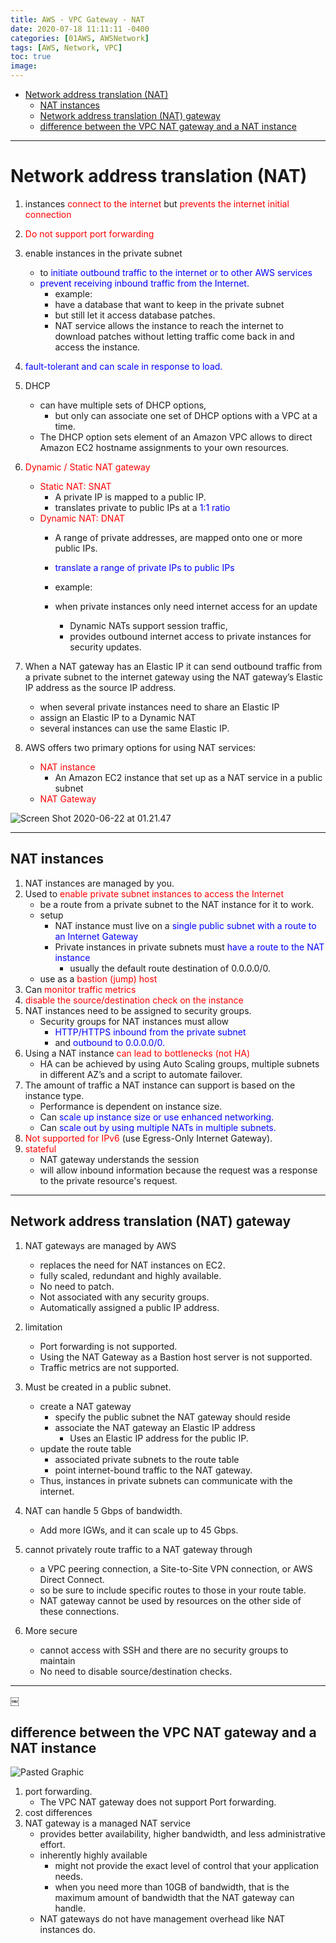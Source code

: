 ```yaml
---
title: AWS - VPC Gateway - NAT
date: 2020-07-18 11:11:11 -0400
categories: [01AWS, AWSNetwork]
tags: [AWS, Network, VPC]
toc: true
image:
---
```


- [Network address translation (NAT)](#network-address-translation-nat)
  - [NAT instances](#nat-instances)
  - [Network address translation (NAT) gateway](#network-address-translation-nat-gateway)
  - [difference between the VPC NAT gateway and a NAT instance](#difference-between-the-vpc-nat-gateway-and-a-nat-instance)

---

# Network address translation (NAT)

1. instances <font color=red> connect to the internet </font> but <font color=red> prevents the internet initial connection </font>
2. <font color=red> Do not support port forwarding </font>


3. enable instances in the private subnet
   - to <font color=blue> initiate outbound traffic to the internet or to other AWS services </font>
   - <font color=blue> prevent receiving inbound traffic from the Internet. </font>
     - example:
     - have a database that want to keep in the private subnet
     - but still let it access database patches.
     - NAT service allows the instance to reach the internet to download patches without letting traffic come back in and access the instance.

4. <font color=blue> fault-tolerant and can scale in response to load. </font>

5. DHCP
   - can have multiple sets of DHCP options,
     - but only can associate one set of DHCP options with a VPC at a time.
   - The DHCP option sets element of an Amazon VPC allows to direct Amazon EC2 hostname assignments to your own resources.

6. <font color=red> Dynamic / Static NAT gateway </font>
   - <font color=red> Static NAT: SNAT </font>
     - A private IP is mapped to a public IP. 
     - translates private to public IPs at a <font color=blue> 1:1 ratio </font>
   - <font color=red> Dynamic NAT: DNAT </font>
     - A range of private addresses, are mapped onto one or more public IPs.
     - <font color=blue> translate a range of private IPs to public IPs </font>
     - example:

     - when private instances only need internet access for an update
       - Dynamic NATs support session traffic,
       - provides outbound internet access to private instances for security updates.

7. When a NAT gateway has an Elastic IP it can send outbound traffic from a private subnet to the internet gateway using the NAT gateway’s Elastic IP address as the source IP address.
   - when several private instances need to share an Elastic IP
   - assign an Elastic IP to a Dynamic NAT
   - several instances can use the same Elastic IP.

8. AWS offers two primary options for using NAT services:
   - <font color=red> NAT instance </font>
     - An Amazon EC2 instance that set up as a NAT service in a public subnet
   - <font color=red> NAT Gateway </font>

![Screen Shot 2020-06-22 at 01.21.47](https://i.imgur.com/5iVOvIL.png)

---

## NAT instances

1. NAT instances are managed by you.
1. Used to <font color=red> enable private subnet instances to access the Internet </font>
   - be a route from a private subnet to the NAT instance for it to work.
   - setup
     - NAT instance must live on a <font color=blue> single public subnet with a route to an Internet Gateway </font>
     - Private instances in private subnets must <font color=blue> have a route to the NAT instance </font>
       - usually the default route destination of 0.0.0.0/0.
   - use as a <font color=red> bastion (jump) host </font>
2. Can <font color=red> monitor traffic metrics </font>
3. <font color=red> disable the source/destination check on the instance </font>
4. NAT instances need to be assigned to security groups.
   - Security groups for NAT instances must allow
     - <font color=blue> HTTP/HTTPS inbound from the private subnet </font>
     - and <font color=blue> outbound to 0.0.0.0/0. </font>
5. Using a NAT instance <font color=red> can lead to bottlenecks (not HA) </font>
   - HA can be achieved by using Auto Scaling groups, multiple subnets in different AZ’s and a script to automate failover.
6. The amount of traffic a NAT instance can support is based on the instance type.
   - Performance is dependent on instance size.
   - Can <font color=blue> scale up instance size or use enhanced networking. </font>
   - Can <font color=blue> scale out by using multiple NATs in multiple subnets. </font>
7. <font color=red> Not supported for IPv6 </font> (use Egress-Only Internet Gateway).
8. <font color=red> stateful </font>
   - NAT gateway understands the session
   - will allow inbound information because the request was a response to the private resource's request.


---

## Network address translation (NAT) gateway

1. NAT gateways are managed by AWS
   - replaces the need for NAT instances on EC2.
   - fully scaled, redundant and highly available.
   - No need to patch.
   - Not associated with any security groups.
   - Automatically assigned a public IP address.

2. limitation
   - Port forwarding is not supported.
   - Using the NAT Gateway as a Bastion host server is not supported.
   - Traffic metrics are not supported.

3. Must be created in a public subnet.
   - create a NAT gateway
     - specify the public subnet the NAT gateway should reside
     - associate the NAT gateway an Elastic IP address
       - Uses an Elastic IP address for the public IP.
   - update the route table
     - associated private subnets to the route table
     - point internet-bound traffic to the NAT gateway.
   - Thus, instances in private subnets can communicate with the internet.

4. NAT can handle 5 Gbps of bandwidth.
   - Add more IGWs, and it can scale up to 45 Gbps.

5. cannot privately route traffic to a NAT gateway through
   - a VPC peering connection, a Site-to-Site VPN connection, or AWS Direct Connect.
   - so be sure to include specific routes to those in your route table.
   - NAT gateway cannot be used by resources on the other side of these connections.


6. More secure
   - cannot access with SSH and there are no security groups to maintain
   - No need to disable source/destination checks.


---
￼
## difference between the VPC NAT gateway and a NAT instance

![Pasted Graphic](https://i.imgur.com/j0mIsQF.jpg)


1. port forwarding.
   - The VPC NAT gateway does not support Port forwarding.
2. cost differences
3. NAT gateway is a managed NAT service
   - provides better availability, higher bandwidth, and less administrative effort.
   - inherently highly available
     - might not provide the exact level of control that your application needs.
     - when you need more than 10GB of bandwidth, that is the maximum amount of bandwidth that the NAT gateway can handle.
   - NAT gateways do not have management overhead like NAT instances do.
